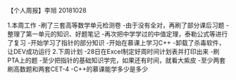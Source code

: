 【个人周报】李旭 20181028

1.本周工作
 -刷了三套高等数学单元检测卷
  -由于没有全对，再刷了部分课后习题
  -整理了第一单元的知识、好题笔记
  -再次把中学学过的中值定理，泰勒公式等进行了复习
 -开始学习了指针的部分知识
 -开始在慕课上学习C++
 -卸载了杀毒软件，让DEV成功运行
2.下周计划
-28日在Excel制定好周时间计划表并打印出来
-刷PTA上的题
-至少把指针的基础知识学完，如果还有时间，就看大紫皮
-至少两套刷高数题和两套CET-4
-C++的慕课能学多少是多少
